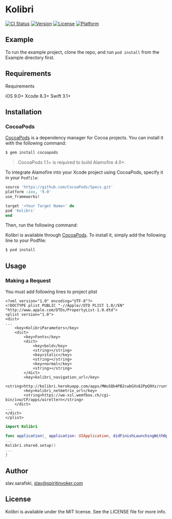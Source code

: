 # Kolibri

[![CI Status](http://img.shields.io/travis/slav.sarafski/Kolibri.svg?style=flat)](https://travis-ci.org/slav.sarafski/Kolibri)
[![Version](https://img.shields.io/cocoapods/v/Kolibri.svg?style=flat)](http://cocoapods.org/pods/Kolibri)
[![License](https://img.shields.io/cocoapods/l/Kolibri.svg?style=flat)](http://cocoapods.org/pods/Kolibri)
[![Platform](https://img.shields.io/cocoapods/p/Kolibri.svg?style=flat)](http://cocoapods.org/pods/Kolibri)

## Example

To run the example project, clone the repo, and run `pod install` from the Example directory first.

## Requirements
Requirements

iOS 9.0+
Xcode 8.3+
Swift 3.1+

## Installation

### CocoaPods

[CocoaPods](http://cocoapods.org) is a dependency manager for Cocoa projects. You can install it with the following command:

```bash
$ gem install cocoapods
```

> CocoaPods 1.1+ is required to build Alamofire 4.0+.

To integrate Alamofire into your Xcode project using CocoaPods, specify it in your `Podfile`:

```ruby
source 'https://github.com/CocoaPods/Specs.git'
platform :ios, '9.0'
use_frameworks!

target '<Your Target Name>' do
pod 'Kolibri'
end
```

Then, run the following command:

Kolibri is available through [CocoaPods](http://cocoapods.org). To install
it, simply add the following line to your Podfile:

```bash
$ pod install
```

## Usage

### Making a Request

You must add following lines to project plist

```
<?xml version="1.0" encoding="UTF-8"?>
<!DOCTYPE plist PUBLIC "-//Apple//DTD PLIST 1.0//EN" "http://www.apple.com/DTDs/PropertyList-1.0.dtd">
<plist version="1.0">
<dict>
...
    <key>KolibriParameters</key>
    <dict>
        <key>Fonts</key>
        <dict>
            <key>bold</key>
            <string></string>
            <key>italic</key>
            <string></string>
            <key>normal</key>
            <string></string>
        </dict>
        <key>kolibri_navigation_url</key>
        <string>http://kolibri.herokuapp.com/apps/MWuSQb4PB2cwbGXs62PpQ9Xz/runtime</string>
        <key>kolibri_netmetrix_url</key>
        <string>https://we-ssl.wemfbox.ch/cgi-bin/ivw/CP/apps/wireltern</string>
    </dict>
...
</dict>
</plist>

```

```swift
import Kolibri

func application(_ application: UIApplication, didFinishLaunchingWithOptions launchOptions: [UIApplicationLaunchOptionsKey: Any]?) -> Bool {
...
Kolibri.shared.setup()
...
}
```

## Author

slav.sarafski, slav@spiritinvoker.com

## License

Kolibri is available under the MIT license. See the LICENSE file for more info.
